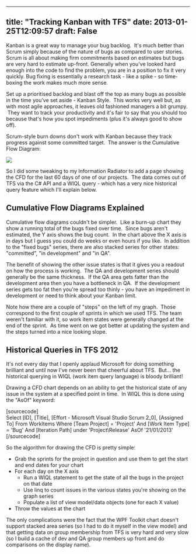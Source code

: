 
---
title: "Tracking Kanban with TFS"
date: 2013-01-25T12:09:57
draft: False
---

Kanban is a great way to manage your bug backlog.  It's much better than Scrum simply because of the nature of bugs as compared to user stories. Scrum is all about making firm commitments based on estimates but bugs are very hard to estimate up-front. Generally when you've looked hard enough into the code to find the problem, you are in a position to fix it very quickly. Bug fixing is essentially a research task - like a spike - so time-boxing the work makes much more sense.

Set up a prioritised backlog and blast off the top as many bugs as possible in the time you've set aside - Kanban Style.  This works very well but, as with most agile approaches, it leaves old fashioned managers a bit grumpy.  They want to track your productivity and it's fair to say that you should too because that's how you spot impediments (plus it's always good to show off).

Scrum-style burn downs don't work with Kanban because they track progress against some committed target.  The answer is the Cumulative Flow Diagram:

<a href="http://logicalgenetics.com/wp-content/uploads/2013/01/CumulativeFlowDiagram3.png"><img src="http://logicalgenetics.com/wp-content/uploads/2013/01/CumulativeFlowDiagram3.png"/></a>

So I did some tweaking to my Information Radiator to add a page showing the CFD for the last 60 days of one of our projects.  The data comes out of TFS via the C# API and a WIQL query - which has a very nice historical query feature which I'll explain below.
## Cumulative Flow Diagrams Explained
Cumulative flow diagrams couldn't be simpler.  Like a burn-up chart they show a running total of the bugs fixed over time.  Since bugs aren't estimated, the Y axis shows the bug count.  In the chart above the X axis is in days but I guess you could do weeks or even hours if you like.  In addition to the "fixed bugs" series, there are also stacked series for other states: "committed", "in development" and "in QA".

The benefit of showing the other issue states is that it gives you a readout on how the process is working.  The QA and development series should generally be the same thickness.  If the QA area gets fatter than the development area then you have a bottleneck in QA.  If the development series gets too fat then you're spread too thinly - you have an impediment in development or need to think about your Kanban limit.

Note how there are a couple of "steps" on the left of my graph.  Those correspond to the first couple of sprints in which we used TFS. The team weren't familiar with it, so work item states were generally changed at the end of the sprint.  As time went on we got better at updating the system and the steps turned into a nice looking slope.
## Historical Queries in TFS 2012
It's not every day that I openly applaud Microsoft for doing something brilliant and until now I've never been that cheerful about TFS.  But... the historical querying in WIQL (work item query language) is bloody brilliant!

Drawing a CFD chart depends on an ability to get the historical state of any issue in the system at a specified point in time.  In WIQL this is done using the "AsOf" keyword:

[sourcecode]            
Select [ID], [Title], [Effort - Microsoft Visual Studio Scrum 2_0], [Assigned To]
From WorkItems
Where
  [Team Project] = 'Project'
And
  [Work Item Type] = 'Bug'
And
  [Iteration Path] under 'Project\Release'
AsOf '21/01/2013'
[/sourcecode]

So the algorithm for drawing the CFD is pretty simple:
<ul>
	<li><span style="line-height: 15px;">Grab the sprints for the project in question and use them to get the start and end dates for your chart</span></li>
	<li>For each day on the X axis
<ul>
	<li>Run a WIQL statement to get the state of all the bugs in the project on that date</li>
	<li>Use linq to count issues in the various states you're showing on the graph series</li>
	<li>Populate a list of view model/data objects (one for each X value)</li>
</ul>
</li>
	<li>Throw the values at the chart</li>
</ul>
The only complications were the fact that the WPF Toolkit chart doesn't support stacked area series (so I had to do it myself in the view model) and that getting data on group membership from TFS is very hard and very slow (so I build a cache of dev and QA group members up front and do comparisons on the display name).